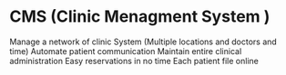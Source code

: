 # CMS (Clinic Menagment System )


Manage a network of clinic System (Multiple locations and doctors and time)
Automate patient communication
Maintain entire clinical administration
Easy reservations in no time 
Each patient file online 
